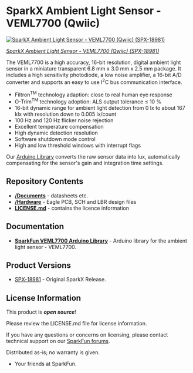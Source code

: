 SparkX Ambient Light Sensor - VEML7700 (Qwiic)
========================================

[![SparkX Ambient Light Sensor - VEML7700 (Qwiic) (SPX-18981)](https://cdn.sparkfun.com//assets/parts/1/8/5/5/5/18981-Ambient_Light_Sensor_-_VEML7700__Qwiic_-01.jpg)](https://www.sparkfun.com/products/18981)

[*SparkX Ambient Light Sensor - VEML7700 (Qwiic) (SPX-18981)*](https://www.sparkfun.com/products/18981)

The VEML7700 is a high accuracy, 16-bit resolution, digital ambient light sensor in a miniature transparent 6.8 mm x 3.0 mm x 2.5 mm package.
It includes a high sensitivity photodiode, a low noise amplifier, a 16-bit A/D converter and supports an easy to use I<sup>2</sup>C bus communication interface.

* Filtron<sup>TM</sup> technology adaption: close to real human eye response
* O-Trim<sup>TM</sup> technology adoption: ALS output tolerance ≤ 10 %
* 16-bit dynamic range for ambient light detection from 0 lx to about 167 klx with resolution down to 0.005 lx/count
* 100 Hz and 120 Hz flicker noise rejection
* Excellent temperature compensation
* High dynamic detection resolution
* Software shutdown mode control
* High and low threshold windows with interrupt flags

Our [Arduino Library](https://github.com/sparkfun/SparkFun_VEML7700_Arduino_Library) converts the raw sensor data into lux,
automatically compensating for the sensor's gain and integration time settings.

Repository Contents
-------------------

- [**/Documents**](./Documents) - datasheets etc.
- [**/Hardware**](./Hardware) - Eagle PCB, SCH and LBR design files
- [**LICENSE.md**](./LICENSE.md) - contains the licence information

Documentation
--------------

* **[SparkFun VEML7700 Arduino Library](https://github.com/sparkfun/SparkFun_VEML7700_Arduino_Library)** - Arduino library for the ambient light sensor - VEML7700.

Product Versions
----------------

* [SPX-18981](https://www.sparkfun.com/products/18981) - Original SparkX Release.

License Information
-------------------

This product is _**open source**_!

Please review the LICENSE.md file for license information.

If you have any questions or concerns on licensing, please contact technical support on our [SparkFun forums](https://forum.sparkfun.com/viewforum.php?f=152).

Distributed as-is; no warranty is given.

- Your friends at SparkFun.
